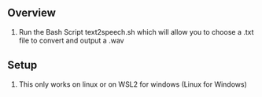 ## Overview

1. Run the Bash Script text2speech.sh which will allow you to choose a .txt file to convert and output a .wav


## Setup

1. This only works on linux or on WSL2 for windows (Linux for Windows)
